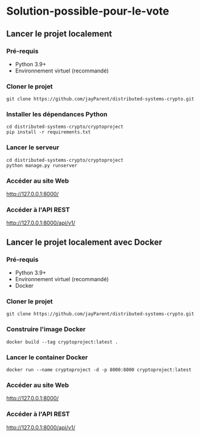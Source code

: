 # Solution-possible-pour-le-vote
## Lancer le projet localement

### Pré-requis

- Python 3.9+
- Environnement virtuel (recommandé)

### Cloner le projet

```
git clone https://github.com/jayParent/distributed-systems-crypto.git
```

### Installer les dépendances Python

```
cd distributed-systems-crypto/cryptoproject
pip install -r requirements.txt
```

### Lancer le serveur

```
cd distributed-systems-crypto/cryptoproject
python manage.py runserver
```

### Accéder au site Web

http://127.0.0.1:8000/

### Accéder à l'API REST

http://127.0.0.1:8000/api/v1/

## Lancer le projet localement avec Docker

### Pré-requis

- Python 3.9+
- Environnement virtuel (recommandé)
- Docker

### Cloner le projet

```
git clone https://github.com/jayParent/distributed-systems-crypto.git
```

### Construire l'image Docker
```
docker build --tag cryptoproject:latest .
```

### Lancer le container Docker 
```
docker run --name cryptoproject -d -p 8000:8000 cryptoproject:latest
```

### Accéder au site Web

http://127.0.0.1:8000/

### Accéder à l'API REST

http://127.0.0.1:8000/api/v1/
